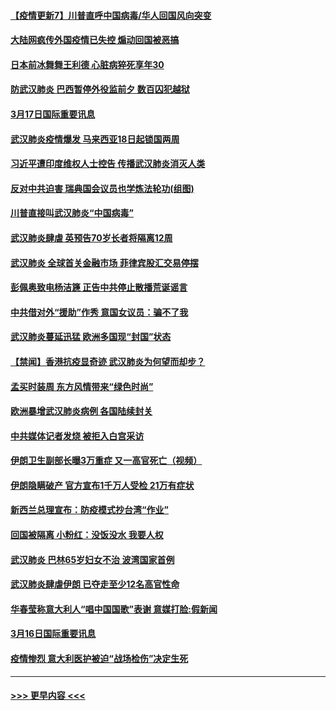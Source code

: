 #### [【疫情更新7】川普直呼中国病毒/华人回国风向突变](../pages/prog202/a102801131.md?t=03172231) 
#### [大陆网疯传外国疫情已失控 煽动回国被恶搞](../pages/prog202/a102801480.md?t=03172231) 
#### [日本前冰舞舞王利德 心脏病猝死享年30](../pages/prog202/a102801444.md?t=03172231) 
#### [防武汉肺炎 巴西暂停外役监前夕 数百囚犯越狱](../pages/prog202/a102801374.md?t=03172231) 
#### [3月17日国际重要讯息](../pages/prog202/a102801383.md?t=03172231) 
#### [武汉肺炎疫情爆发 马来西亚18日起锁国两周](../pages/prog202/a102801262.md?t=03172231) 
#### [习近平遭印度维权人士控告 传播武汉肺炎消灭人类](../pages/prog202/a102801343.md?t=03172231) 
#### [反对中共迫害 瑞典国会议员也学炼法轮功(组图)](../pages/prog202/a102801315.md?t=03172231) 
#### [川普直接叫武汉肺炎“中国病毒”](../pages/prog202/a102801246.md?t=03172231) 
#### [武汉肺炎肆虐 英预告70岁长者将隔离12周](../pages/prog202/a102800747.md?t=03172231) 
#### [武汉肺炎 全球首关金融市场 菲律宾股汇交易停摆](../pages/prog202/a102801222.md?t=03172231) 
#### [彭佩奥致电杨洁篪 正告中共停止散播荒诞谣言](../pages/prog202/a102801165.md?t=03172231) 
#### [中共借对外“援助”作秀 意国女议员：骗不了我](../pages/prog202/a102801040.md?t=03172231) 
#### [武汉肺炎蔓延迅猛 欧洲多国现“封国”状态](../pages/prog202/a102801038.md?t=03172231) 
#### [【禁闻】香港抗疫显奇迹 武汉肺炎为何望而却步？](../pages/prog202/a102801008.md?t=03172231) 
#### [孟买时装周 东方风情带来“绿色时尚”](../pages/prog202/a102800983.md?t=03172231) 
#### [欧洲暴增武汉肺炎病例 各国陆续封关](../pages/prog202/a102800953.md?t=03172231) 
#### [中共媒体记者发烧 被拒入白宫采访](../pages/prog202/a102800935.md?t=03172231) 
#### [伊朗卫生副部长曝3万重症 又一高官死亡（视频）](../pages/prog202/a102800908.md?t=03172231) 
#### [伊朗隐瞒破产 官方宣布1千万人受检 21万有症状](../pages/prog202/a102800823.md?t=03172231) 
#### [新西兰总理宣布：防疫模式抄台湾“作业”](../pages/prog202/a102800750.md?t=03172231) 
#### [回国被隔离 小粉红：没饭没水 我要人权](../pages/prog202/a102800843.md?t=03172231) 
#### [武汉肺炎 巴林65岁妇女不治 波湾国家首例](../pages/prog202/a102800746.md?t=03172231) 
#### [武汉肺炎肆虐伊朗 已夺走至少12名高官性命](../pages/prog202/a102800708.md?t=03172231) 
#### [华春莹称意大利人“唱中国国歌”表谢 意媒打脸:假新闻](../pages/prog202/a102800647.md?t=03172231) 
#### [3月16日国际重要讯息](../pages/prog202/a102800558.md?t=03172231) 
#### [疫情惨烈 意大利医护被迫“战场检伤”决定生死](../pages/prog202/a102800580.md?t=03172231) 

----
#### [ >>> 更早内容 <<< ](../indexes/prog202-earlier.md)
